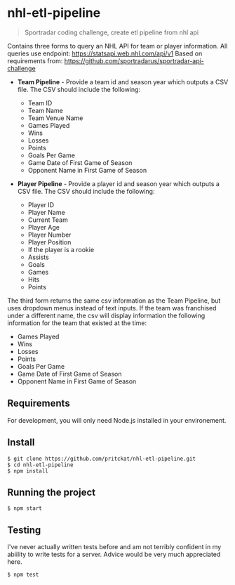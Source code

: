 # nhl-etl-pipeline
 > Sportradar coding challenge, create etl pipeline from nhl api

Contains three forms to query an NHL API for team or player information. 
All queries use endpoint: https://statsapi.web.nhl.com/api/v1
Based on requirements from: https://github.com/sportradarus/sportradar-api-challenge

* **Team Pipeline** - Provide a team id and season year which outputs a CSV file. The CSV should include the following:
  * Team ID
  * Team Name
  * Team Venue Name
  * Games Played
  * Wins
  * Losses
  * Points
  * Goals Per Game
  * Game Date of First Game of Season
  * Opponent Name in First Game of Season


* **Player Pipeline** - Provide a player id and season year which outputs a CSV file. The CSV should include the following:
  * Player ID
  * Player Name
  * Current Team
  * Player Age
  * Player Number
  * Player Position
  * If the player is a rookie
  * Assists
  * Goals
  * Games
  * Hits
  * Points

The third form returns the same csv information as the Team Pipeline, but uses dropdown menus instead of text inputs. If the team was franchised under a different name, the csv will display information the following information for the team that existed at the time:

  * Games Played
  * Wins
  * Losses
  * Points
  * Goals Per Game
  * Game Date of First Game of Season
  * Opponent Name in First Game of Season

## Requirements

For development, you will only need Node.js installed in your environement.

## Install

    $ git clone https://github.com/pritckat/nhl-etl-pipeline.git
    $ cd nhl-etl-pipeline
    $ npm install

## Running the project

    $ npm start

## Testing

I've never actually written tests before and am not terribly confident in my abiility to write tests for a server. Advice would be very much appreciated here.

    $ npm test